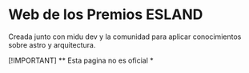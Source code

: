 # Web de los Premios ESLAND

Creada junto con midu dev y la comunidad para aplicar conocimientos sobre astro y arquitectura.

[!IMPORTANT]
** Esta pagina no es oficial *
